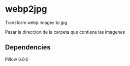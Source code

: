 # webp2jpg
Transform webp images to jpg

Pasar la direccion de la carpeta que contiene las imagenes

## Dependencies
Pillow                  6.0.0
